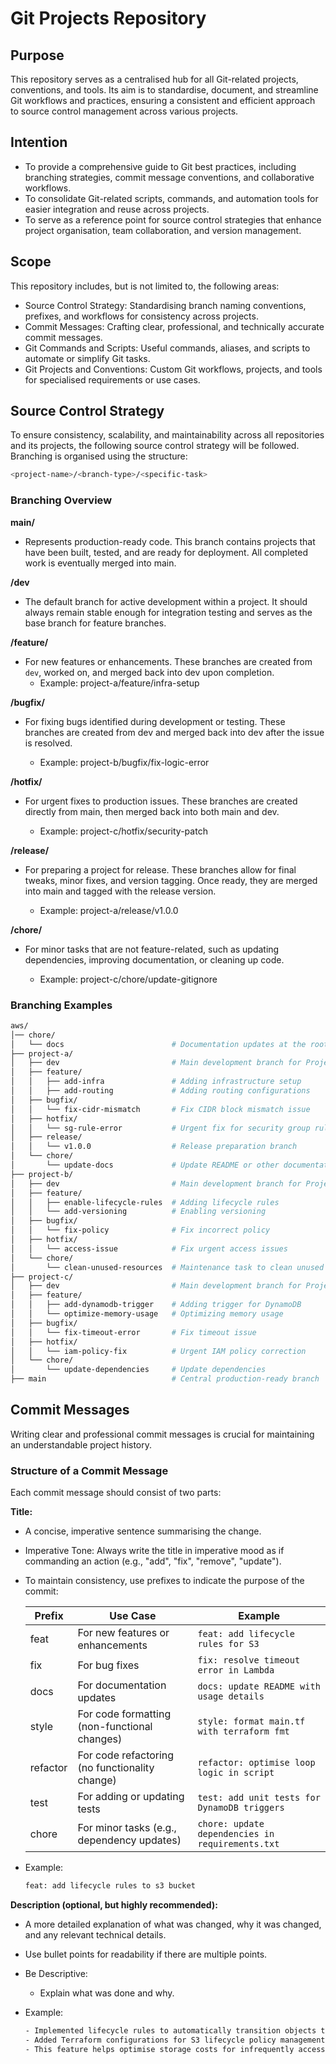 # Git Projects Repository

## Purpose

This repository serves as a centralised hub for all Git-related projects, conventions, and tools. Its aim is to standardise, document, and streamline Git workflows and practices, ensuring a consistent and efficient approach to source control management across various projects.

## Intention

- To provide a comprehensive guide to Git best practices, including branching strategies, commit message conventions, and collaborative workflows.
- To consolidate Git-related scripts, commands, and automation tools for easier integration and reuse across projects.
- To serve as a reference point for source control strategies that enhance project organisation, team collaboration, and version management.

## Scope

This repository includes, but is not limited to, the following areas:

- Source Control Strategy: Standardising branch naming conventions, prefixes, and workflows for consistency across projects.
- Commit Messages: Crafting clear, professional, and technically accurate commit messages.
- Git Commands and Scripts: Useful commands, aliases, and scripts to automate or simplify Git tasks.
- Git Projects and Conventions: Custom Git workflows, projects, and tools for specialised requirements or use cases.

## Source Control Strategy

To ensure consistency, scalability, and maintainability across all repositories and its projects, the following source control strategy will be followed. Branching is organised using the structure:

```bash
<project-name>/<branch-type>/<specific-task>
```

### Branching Overview

**main/**

- Represents production-ready code. This branch contains projects that have been built, tested, and are ready for deployment. All completed work is eventually merged into main.

**<project-name>/dev**

- The default branch for active development within a project. It should always remain stable enough for integration testing and serves as the base branch for feature branches.

**<project-name>/feature/<specific-task>**

- For new features or enhancements. These branches are created from `dev`, worked on, and merged back into dev upon completion.
  - Example: project-a/feature/infra-setup

**<project-name>/bugfix/<specific-task>**

- For fixing bugs identified during development or testing. These branches are created from dev and merged back into dev after the issue is resolved.

  - Example: project-b/bugfix/fix-logic-error

**<project-name>/hotfix/<specific-task>**

- For urgent fixes to production issues. These branches are created directly from main, then merged back into both main and dev.

  - Example: project-c/hotfix/security-patch

**<project-name>/release/<version>**

- For preparing a project for release. These branches allow for final tweaks, minor fixes, and version tagging. Once ready, they are merged into main and tagged with the release version.

  - Example: project-a/release/v1.0.0

**<project-name>/chore/<specific-task>**

- For minor tasks that are not feature-related, such as updating dependencies, improving documentation, or cleaning up code.

  - Example: project-c/chore/update-gitignore

### Branching Examples

```bash
aws/
│── chore/
│   └── docs                        # Documentation updates at the root level
├── project-a/
│   ├── dev                         # Main development branch for Project A
│   ├── feature/
│   │   ├── add-infra               # Adding infrastructure setup
│   │   ├── add-routing             # Adding routing configurations
│   ├── bugfix/
│   │   └── fix-cidr-mismatch       # Fix CIDR block mismatch issue
│   ├── hotfix/
│   │   └── sg-rule-error           # Urgent fix for security group rules
│   ├── release/
│   │   └── v1.0.0                  # Release preparation branch
│   └── chore/
│       └── update-docs             # Update README or other documentation
├── project-b/
│   ├── dev                         # Main development branch for Project B
│   ├── feature/
│   │   ├── enable-lifecycle-rules  # Adding lifecycle rules
│   │   └── add-versioning          # Enabling versioning
│   ├── bugfix/
│   │   └── fix-policy              # Fix incorrect policy
│   ├── hotfix/
│   │   └── access-issue            # Fix urgent access issues
│   └── chore/
│       └── clean-unused-resources  # Maintenance task to clean unused resources
├── project-c/
│   ├── dev                         # Main development branch for Project C
│   ├── feature/
│   │   ├── add-dynamodb-trigger    # Adding trigger for DynamoDB
│   │   └── optimize-memory-usage   # Optimizing memory usage
│   ├── bugfix/
│   │   └── fix-timeout-error       # Fix timeout issue
│   ├── hotfix/
│   │   └── iam-policy-fix          # Urgent IAM policy correction
│   └── chore/
│       └── update-dependencies     # Update dependencies
├── main                            # Central production-ready branch

```

## Commit Messages

Writing clear and professional commit messages is crucial for maintaining an understandable project history.

### Structure of a Commit Message

Each commit message should consist of two parts:

**Title:**

- A concise, imperative sentence summarising the change.
- Imperative Tone: Always write the title in imperative mood as if commanding an action (e.g., "add", "fix", "remove", "update").
- To maintain consistency, use prefixes to indicate the purpose of the commit:

    | Prefix    | Use Case                                            |  Example                                          |
    | ----------| ----------------------------------------------------| --------------------------------------------------|
    | feat      | For new features or enhancements                    | `feat: add lifecycle rules for S3`                |
    | fix       | For bug fixes                                       | `fix: resolve timeout error in Lambda`            |
    | docs      | For documentation updates                           | `docs: update README with usage details`          |
    | style     |For code formatting (non-functional changes)         | `style: format main.tf with terraform fmt`        |
    | refactor  | For code refactoring (no functionality change)      | `refactor: optimise loop logic in script`         |
    | test      | For adding or updating tests                        | `test: add unit tests for DynamoDB triggers`      |
    | chore     | For minor tasks (e.g., dependency updates)          | `chore: update dependencies in requirements.txt`  |

- Example:

    ```bash
    feat: add lifecycle rules to s3 bucket
    ```

**Description (optional, but highly recommended):**

- A more detailed explanation of what was changed, why it was changed, and any relevant technical details.
- Use bullet points for readability if there are multiple points.
- Be Descriptive:
  - Explain what was done and why.
- Example:

    ```bash
    - Implemented lifecycle rules to automatically transition objects to Glacier after 30 days.
    - Added Terraform configurations for S3 lifecycle policy management.
    - This feature helps optimise storage costs for infrequently accessed data.
    ```
